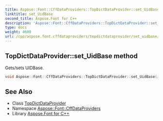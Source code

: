 ```yaml
---
title: Aspose::Font::CffDataProviders::TopDictDataProvider::set_UidBase method
linktitle: set_UidBase
second_title: Aspose.Font for C++
description: 'Aspose::Font::CffDataProviders::TopDictDataProvider::set_UidBase method. Gets/sets UIDBase in C++.'
type: docs
weight: 4600
url: /cpp/aspose.font.cffdataproviders/topdictdataprovider/set_uidbase/
---
```

## TopDictDataProvider::set_UidBase method


Gets/sets UIDBase.

```cpp
void Aspose::Font::CffDataProviders::TopDictDataProvider::set_UidBase(int32_t value)
```

## See Also

* Class [TopDictDataProvider](../)
* Namespace [Aspose::Font::CffDataProviders](../../)
* Library [Aspose.Font for C++](../../../)
